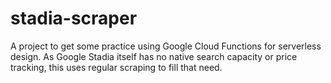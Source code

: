 # stadia-scraper

A project to get some practice using Google Cloud Functions for serverless design. As Google Stadia itself has no native search capacity or price tracking, this uses regular scraping to fill that need.

